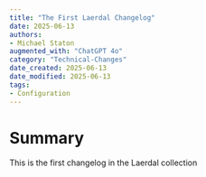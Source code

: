 ```yaml
---
title: "The First Laerdal Changelog"
date: 2025-06-13
authors: 
- Michael Staton
augmented_with: "ChatGPT 4o"
category: "Technical-Changes"
date_created: 2025-06-13
date_modified: 2025-06-13
tags: 
- Configuration
---
```


# Summary
This is the first changelog in the Laerdal collection